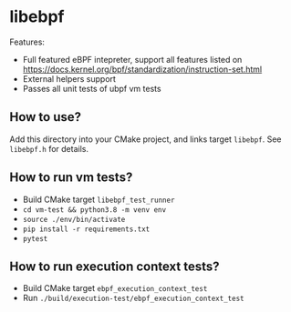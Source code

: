 # libebpf

Features:
- Full featured eBPF intepreter, support all features listed on https://docs.kernel.org/bpf/standardization/instruction-set.html
- External helpers support
- Passes all unit tests of ubpf vm tests

## How to use?

Add this directory into your CMake project, and links target `libebpf`. See `libebpf.h` for details.

## How to run vm tests?

- Build CMake target `libebpf_test_runner`
- `cd vm-test && python3.8 -m venv env`
- `source ./env/bin/activate`
- `pip install -r requirements.txt`
- `pytest`

## How to run execution context tests?
- Build CMake target `ebpf_execution_context_test`
- Run `./build/execution-test/ebpf_execution_context_test`
